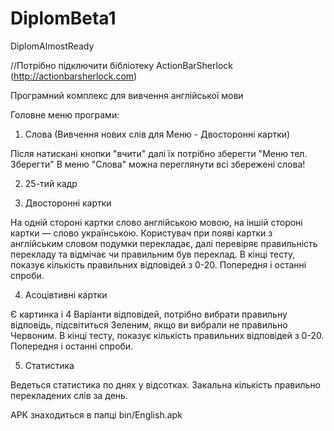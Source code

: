 DiplomBeta1
===========

DiplomAlmostReady

//Потрібно підключити бібліотеку ActionBarSherlock (http://actionbarsherlock.com) 

Програмний комплекс для вивчення англійської мови


Головне меню програми: 

1) Слова (Вивчення нових слів для Меню - Двосторонні картки)

  Після натискані кнопки "вчити" далі їх потрібно зберегти "Меню тел. Зберегти" 
  В меню "Слова" можна переглянути всі збережені слова!

2) 25-тий кадр

3) Двосторонні картки

  На одній стороні картки слово англійською мовою, на іншій стороні картки — слово українською. 
  Користувач при появі картки з англійським словом подумки перекладає, далі перевіряє правильність 
  перекладу та відмічає чи правильним був переклад. В кінці тесту, показує кількість правильних відповідей з 0-20.
  Попередня і останні спроби. 

4) Асоцівтивні картки

  Є картинка і 4 Варіанти відповідей, потрібно вибрати правильну відповідь, підсвітиться Зеленим, якщо ви вибрали не правильно Червоним. В кінці тесту, показує кількість правильних відповідей з 0-20. Попередня і останні спроби. 
  
5) Статистика 

  Ведеться статистика по днях у відсотках. Закальна кількість правильно перекладених слів за день.
  
  
  APK знаходиться в папці bin/English.apk
